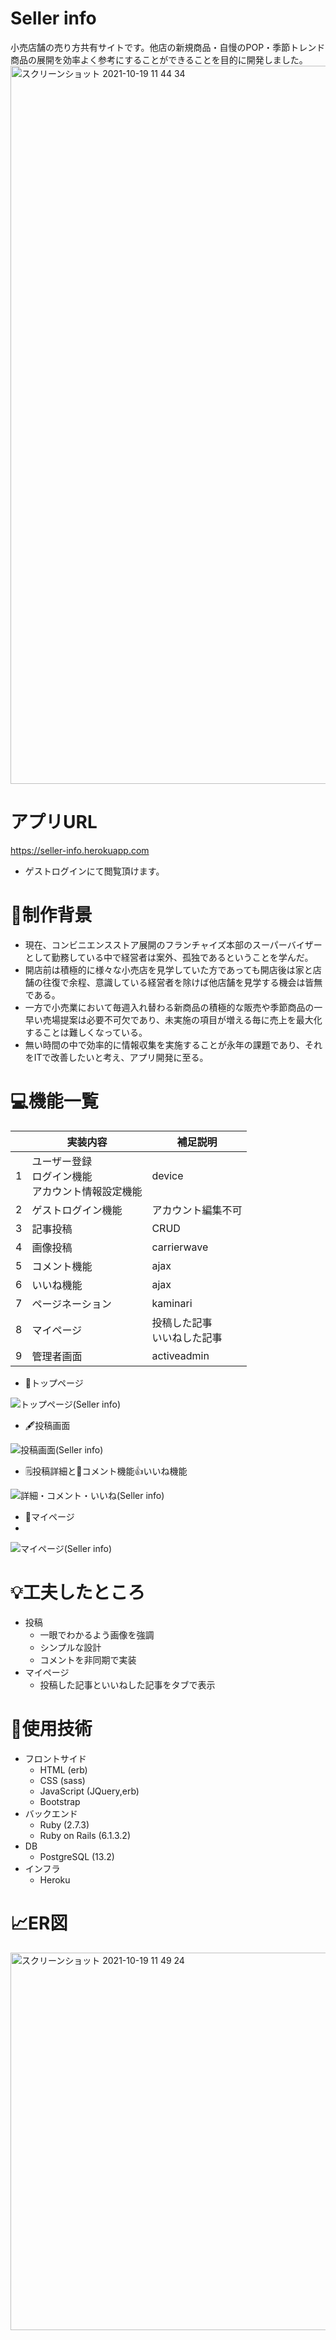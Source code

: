 # Seller info
小売店舗の売り方共有サイトです。他店の新規商品・自慢のPOP・季節トレンド商品の展開を効率よく参考にすることができることを目的に開発しました。
<img width="1149" alt="スクリーンショット 2021-10-19 11 44 34" src="https://user-images.githubusercontent.com/77927517/137835113-58056e40-490e-4a8c-993c-19b42580ebc9.png">

# アプリURL
https://seller-info.herokuapp.com
 - ゲストログインにて閲覧頂けます。

# 💭制作背景
- 現在、コンビニエンスストア展開のフランチャイズ本部のスーパーバイザーとして勤務している中で経営者は案外、孤独であるということを学んだ。
- 開店前は積極的に様々な小売店を見学していた方であっても開店後は家と店舗の往復で余程、意識している経営者を除けば他店舗を見学する機会は皆無である。
- 一方で小売業において毎週入れ替わる新商品の積極的な販売や季節商品の一早い売場提案は必要不可欠であり、未実施の項目が増える毎に売上を最大化することは難しくなっている。
- 無い時間の中で効率的に情報収集を実施することが永年の課題であり、それをITで改善したいと考え、アプリ開発に至る。

# 💻機能一覧
| | 実装内容 | 補足説明 |
| -- | --- | --- |
| 1 | ユーザー登録<br>ログイン機能<br>アカウント情報設定機能 | device |
| 2 | ゲストログイン機能 | アカウント編集不可 |
| 3 | 記事投稿 | CRUD |
| 4 | 画像投稿 | carrierwave |
| 5 | コメント機能 | ajax |
| 6 | いいね機能 | ajax |
| 7 | ページネーション | kaminari |
| 8 | マイページ | 投稿した記事<br>いいねした記事 |
| 9 | 管理者画面 | activeadmin |

- 📖トップページ

![トップページ(Seller info)](https://user-images.githubusercontent.com/77927517/137942080-641f90cb-9459-4b30-aeb5-1f30c5ff6af9.gif)


- 🖋投稿画面

![投稿画面(Seller info)](https://user-images.githubusercontent.com/77927517/137937159-2aff10fc-082c-4180-8b31-1452ee9e8052.gif)


- 🗒投稿詳細と📝コメント機能👍いいね機能

![詳細・コメント・いいね(Seller info)](https://user-images.githubusercontent.com/77927517/137944187-1a703ecf-c42f-4543-8dc0-6917c4b56a70.gif)

- 👤マイページ
- 
![マイページ(Seller info)](https://user-images.githubusercontent.com/77927517/137945129-fbadfae5-6fbf-42b9-905b-d2035b2249a9.gif)

# 💡工夫したところ
- 投稿
   - 一眼でわかるよう画像を強調
   - シンプルな設計
   - コメントを非同期で実装
- マイページ
   - 投稿した記事といいねした記事をタブで表示

# 🔦使用技術
- フロントサイド
    - HTML (erb)
    - CSS (sass)
    - JavaScript (JQuery,erb)
    - Bootstrap
- バックエンド
   - Ruby (2.7.3)
   - Ruby on Rails (6.1.3.2)
- DB
   - PostgreSQL (13.2)
- インフラ
   - Heroku

# 📈ER図
<img width="604" alt="スクリーンショット 2021-10-19 11 49 24" src="https://user-images.githubusercontent.com/77927517/137835554-26be68d3-dce9-4226-b4ec-f1b1318c7d3e.png">
